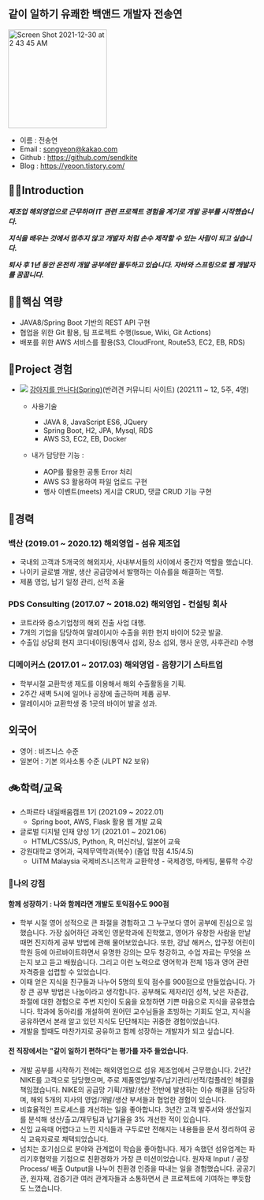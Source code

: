 ### 


## 같이 일하기 유쾌한 백앤드 개발자 전송연

<img width="200" alt="Screen Shot 2021-12-30 at 2 43 45 AM" src="https://user-images.githubusercontent.com/90877864/147689358-817795ce-2d31-46c4-85ca-adf46339cd9f.png">

- 이름 : 전송연
- Email : songyeon@kakao.com
- Github : https://github.com/sendkite
- Blog : https://yeoon.tistory.com/


## 🧑‍💻Introduction

<h5>
  제조업 해외영업으로 근무하며 IT 관련 프로젝트 경험을 계기로 개발 공부를 시작했습니다.
  
  지식을 배우는 것에서 멈추지 않고 개발자 처럼 손수 제작할 수 있는 사람이 되고 싶습니다.  
  
  퇴사 후 1년 동안 온전히 개발 공부에만 몰두하고 있습니다. 자바와 스프링으로 웹 개발자를 꿈꿉니다. 
</h5>

## 🧑‍🏫핵심 역량

- JAVA8/Spring Boot 기반의 REST API 구현
- 협업을 위한 Git 활용, 팀 프로젝트 수행(Issue, Wiki, Git Actions)
- 배포를 위한 AWS 서비스를 활용(S3, CloudFront, Route53, EC2, EB, RDS) 

## 🎯Project 경험

- <img src="https://img.shields.io/badge/Github-%230A0A0A.svg?&style=flat-square&logo=Github&logoColor=white"> [강아지를 만나다(Spring)](https://github.com/thalals/MaruMaru_sparta_ver.Spring)(반려견 커뮤니티 사이트) (2021.11 ~ 12, 5주, 4명)
    - 사용기술
        - JAVA 8, JavaScript ES6, JQuery
        - Spring Boot, H2, JPA, Mysql, RDS
        - AWS S3, EC2, EB, Docker
        
    - 내가 담당한 기능 :
        - AOP를 활용한 공통 Error 처리
        - AWS S3 활용하여 파일 업로드 구현    
        - 행사 이벤트(meets) 게시글 CRUD, 댓글 CRUD 기능 구현
             

## 🧩경력

### 백산 (2019.01 ~ 2020.12) 해외영업 - 섬유 제조업
+ 국내외 고객과 5개국의 해외지사, 사내부서들의 사이에서 중간자 역할을 했습니다.  
+ 나이키 글로벌 개발, 생산 공급망에서 발행하는 이슈를을 해결하는 역할.
+ 제품 영업, 납기 일정 관리, 선적 조율

### PDS Consulting (2017.07 ~ 2018.02) 해외영업 - 컨설팅 회사 
+ 코트라와 중소기업청의 해외 진출 사업 대행.
+ 7개의 기업을 담당하여 말레이시아 수출을 위한 현지 바이어 52곳 발굴.
+ 수출입 상담회 현지 코디네이팅(통역사 섭외, 장소 섭외, 행사 운영, 사후관리) 수행

### 디메이커스 (2017.01 ~ 2017.03) 해외영업 - 음향기기 스타트업 
+ 학부시절 교환학생 제도를 이용해서 해외 수출활동을 기획.
+ 2주간 새벽 5시에 일어나 공장에 출근하며 제품 공부.
+ 말레이시아 교환학생 중 1곳의 바이어 발굴 성과.


## 외국어 
+ 영어 : 비즈니스 수준
+ 일본어 : 기본 의사소통 수준 (JLPT N2 보유) 


## 🚲학력/교육

+ 스파르타 내일배움캠프 1기 (2021.09 ~ 2022.01)
  + Spring boot, AWS, Flask 활용 웹 개발 교육
+ 글로벌 디지털 인재 양성 1기 (2021.01 ~ 2021.06)
  + HTML/CSS/JS, Python, R, 머신러닝, 일본어 교육
+ 강원대학교 영어과, 국제무역학과(복수) (졸업 학점 4.15/4.5)
  + UiTM Malaysia 국제비즈니즈학과 교환학생 - 국제경영, 마케팅, 물류학 수강   


### 🔑나의 강점

#### 함께 성장하기 : 나와 함께라면 개발도 토익점수도 900점 
  - 학부 시절 영어 성적으로 큰 좌절을 경험하고 그 누구보다 영어 공부에 진심으로 임했습니다. 가장 싫어하던 과목인 영문학과에 진학했고, 영어가 유창한 사람을 만날 때면 진지하게 공부 방법에 관해 물어보았습니다. 또한, 강남 해커스, 압구정 어린이 학원 등에 아르바이트하면서 유명한 강의는 모두 청강하고, 수업 자료는 무엇을 쓰는지 보고 듣고 배웠습니다. 그리고 이런 노력으로 영어학과 전체 1등과 영어 관련 자격증을 섭렵할 수 있었습니다.  
  - 이때 얻은 지식을 친구들과 나누어 5명의 토익 점수를 900점으로 만들었습니다. 가장 큰 공부 방법은 나눔이라고 생각합니다. 공부해도 제자리인 성적, 낮은 자존감, 좌절에 대한 경험으로 주변 지인이 도움을 요청하면 기쁜 마음으로 지식을 공유했습니다. 학과에 동아리를 개설하여 원어민 교수님들을 초빙하는 기회도 얻고, 지식을 공유하면서 본래 알고 있던 지식도 단단해지는 귀중한 경험이었습니다. 
  - 개발을 할때도 마찬가지로 공유하고 함께 성장하는 개발자가 되고 싶습니다. 
        
#### 전 직장에서는 "같이 일하기 편하다"는 평가를 자주 들었습니다. 
  - 개발 공부를 시작하기 전에는 해외영업으로 섬유 제조업에서 근무했습니다. 2년간 NIKE를 고객으로 담당했으며, 주로 제품영업/발주/납기관리/선적/컴플레인 해결을 책임졌습니다. NIKE의 공급망 기획/개발/생산 전반에 발생하는 이슈 해결을 담당하며, 해외 5개의 지사의 영업/개발/생산 부서들과 협업한 경험이 있습니다. 
  - 비효율적인 프로세스를 개선하는 일을 좋아합니다. 3년간 고객 발주서와 생산일지를 분석해 생산/출고/재무팀과 납기율을 3% 개선한 적이 있습니다. 
  - 신입 교육때 어렵다고 느낀 지식들과 구두로만 전해지는 내용들을 문서 정리하여 공식 교육자료로 채택되었습니다. 
  - 넘치는 호기심으로 분야와 관계없이 학습을 좋아합니다. 제가 속했던 섬유업계는 파리기후협약을 기점으로 친환경화가 가장 큰 미션이었습니다. 원자재 Input / 공장 Process/ 배출 Output을 나누어 친환경 인증을 따내는 일을 경험했습니다. 공공기관, 원자재, 검증기관 여러 관계자들과 소통하면서 큰 프로젝트에 기여하는 뿌듯함도 느꼈습니다. 
